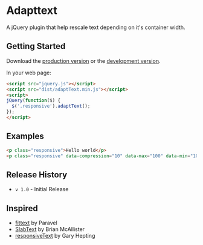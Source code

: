 # Adapttext

A jQuery plugin that help rescale text depending on it's container width.

## Getting Started
Download the [production version][min] or the [development version][max].

[min]: https://raw.github.com/amazingSurge/jquery-adaptText/master/dist/adaptText.min.js
[max]: https://raw.github.com/amazingSurge/jquery-adaptText/master/dist/adaptText.js

In your web page:

```html
<script src="jquery.js"></script>
<script src="dist/adaptText.min.js"></script>
<script>
jQuery(function($) {
  $('.responsive').adaptText();
});
</script>
```

## Examples

```html
<p class="responsive">Hello world</p>
<p class="responsive" data-compression="10" data-max="100" data-min="10">Hello world</p>
```

## Release History
* `v 1.0` - Initial Release

## Inspired

- [fittext](http://fittextjs.com) by Paravel
- [SlabText](http://www.frequency-decoder.com/demo/slabText/) by Brian McAllister
- [responsiveText](http://groundwork.sidereel.com/?url=responsiveText-js) by Gary Hepting